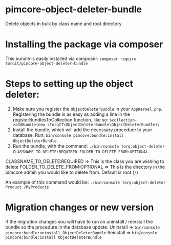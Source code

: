 # pimcore-object-deleter-bundle
Delete objects in bulk by class name and root directory

# Installing the package via composer

This bundle is easily installed via composer: `composer require torqit/pimcore-object-deleter-bundle`

# Steps to setting up the object deleter:
1. Make sure you register the `ObjectDeleterBundle` in your `AppKernel.php`. Registering the bundle is as easy as adding a line in the registerBundlesToCollection function, like so: `$collection->addBundle(new \TorqIT\ObjectDeleterBundle\ObjectDeleterBundle);`
2. Install the bundle, which will add the necessary procedure to your database. Run: `bin/console pimcore:bundle:install ObjectDeleterBundle`.
3. Run the bundle, with the command: `./bin/console torq:object-deleter CLASSNAME_TO_DELETE:REQUIRED FOLDER_TO_DELETE_FROM:OPTIONAL`.

CLASSNAME_TO_DELETE:REQUIRED => This is the class you are wishing to delete
FOLDER_TO_DELETE_FROM:OPTIONAL => This is the directory in the pimcore admin you would like to delete from. Default is root (`/`)

An example of this command would be: `./bin/console torq:object-deleter Product /MyProducts`

# Migration changes or new version

If the migration changes you will have to run an uninstall / reinstall the bundle so the procedure in the database update. 
Uninstall => `bin/console pimcore:bundle:uninstall ObjectDeleterBundle`
Reinstall => `bin/console pimcore:bundle:install ObjectDeleterBundle`


